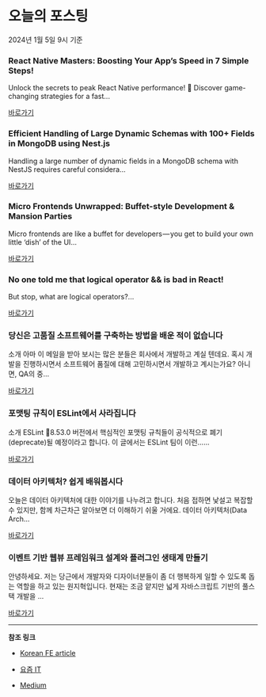 # 오늘의 포스팅 
2024년 1월 5일 9시 기준 

### React Native Masters: Boosting Your App’s Speed in 7 Simple Steps! 

 Unlock the secrets to peak React Native performance! 🚀 Discover game-changing strategies for a fast... 

 [바로가기](https://medium.com/@ismailharmanda/react-native-masters-boosting-your-apps-speed-in-7-simple-steps-8265aaa0f7d1?responsesOpen=true&sortBy=REVERSE_CHRON&source=topic_portal_recommended_stories---------0-84----------javascript----------6fb49d5a_f046_4cda_8bb2_51c447e33426-------) 

### Efficient Handling of Large Dynamic Schemas with 100+ Fields in MongoDB using Nest.js 

 Handling a large number of dynamic fields in a MongoDB schema with NestJS requires careful considera... 

 [바로가기](https://medium.com/@aryanaman97/efficient-handling-of-large-dynamic-schemas-with-100-fields-in-mongodb-using-nest-js-fed43304a678?responsesOpen=true&sortBy=REVERSE_CHRON&source=topic_portal_recommended_stories---------0-84----------typescript----------e4b8b03e_be5c_4279_b892_84eeb2045289-------) 

### Micro Frontends Unwrapped: Buffet-style Development & Mansion Parties 

 Micro frontends are like a buffet for developers — you get to build your own little ‘dish’ of the UI... 

 [바로가기](https://medium.com/@siddharthpandey_77104/micro-frontends-unwrapped-buffet-style-development-mansion-parties-6a7eeac4173d?responsesOpen=true&sortBy=REVERSE_CHRON&source=topic_portal_recommended_stories---------0-84----------frontend----------2eb94518_ff72_41a3_87ae_4b8ebd4c3fbd-------) 

### No one told me that logical operator && is bad in React! 

 But stop, what are logical operators?... 

 [바로가기](https://medium.com/@menaiala/no-one-told-me-that-logical-operator-is-bad-in-react-1723caa46660?responsesOpen=true&sortBy=REVERSE_CHRON&source=topic_portal_recommended_stories---------0-84----------reactjs----------988749fc_b4a6_4931_88bd_75bdd915e827-------) 

### 당신은 고품질 소프트웨어를 구축하는 방법을 배운 적이 없습니다  

 소개 아마 이 메일을 받아 보시는 많은 분들은 회사에서 개발하고 계실 텐데요. 혹시 개발을 진행하시면서 소프트웨어 품질에 대해 고민하시면서 개발하고 계시는가요? 아니면, QA의 중... 

 [바로가기](https://kofearticle.substack.com/p/e78) 

###  포맷팅 규칙이 ESLint에서 사라집니다 

 소개 ESLint 8.53.0 버전에서 핵심적인 포맷팅 규칙들이 공식적으로 폐기(deprecate)될 예정이라고 합니다. 이 글에서는 ESLint 팀이 이런…... 

 [바로가기](https://kofearticle.substack.com/p/korean-fe-article-eslint) 

### 데이터 아키텍처? 쉽게 배워봅시다 

 오늘은 데이터 아키텍처에 대한 이야기를 나누려고 합니다. 처음 접하면 낯설고 복잡할 수 있지만, 함께 차근차근 알아보면 더 이해하기 쉬울 거에요. 데이터 아키텍처(Data Arch... 

 [바로가기](https://yozm.wishket.com/magazine/detail/2396/) 

### 이벤트 기반 웹뷰 프레임워크 설계와 플러그인 생태계 만들기 

 안녕하세요. 저는 당근에서 개발자와 디자이너분들이 좀 더 행복하게 일할 수 있도록 돕는 역할을 하고 있는 원지혁입니다. 현재는 조금 얕지만 넓게 자바스크립트 기반의 풀스택 개발을 ... 

 [바로가기](https://yozm.wishket.com/magazine/detail/2395/) 

---

**참조 링크**

- [Korean FE article](https://kofearticle.substack.com) 

- [요즘 IT](https://yozm.wishket.com/magazine) 

- [Medium](https://medium.com) 

